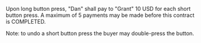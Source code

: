Upon long button press, "Dan" shall pay to "Grant" 10 USD for each short button press. A maximum of 5 payments may be made before this contract is COMPLETED.

Note: to undo a short button press the buyer may double-press the button.